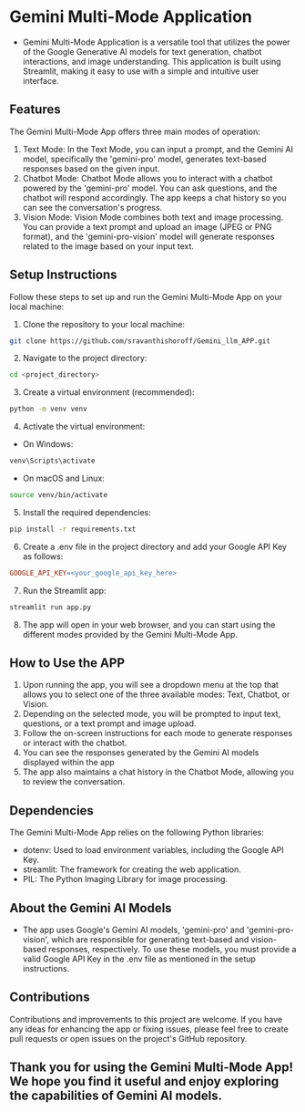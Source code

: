 # Gemini Multi-Mode Application
- Gemini Multi-Mode Application is a versatile tool that utilizes the power of the Google Generative AI models for text generation, chatbot interactions, and image understanding. This application is built using Streamlit, making it easy to use with a simple and intuitive user interface.

## Features
The Gemini Multi-Mode App offers three main modes of operation:
1. Text Mode: In the Text Mode, you can input a prompt, and the Gemini AI model, specifically the 'gemini-pro' model, generates text-based responses based on the given input.
2. Chatbot Mode: Chatbot Mode allows you to interact with a chatbot powered by the 'gemini-pro' model. You can ask questions, and the chatbot will respond accordingly. The app keeps a chat history so you can see the conversation's progress.
3. Vision Mode: Vision Mode combines both text and image processing. You can provide a text prompt and upload an image (JPEG or PNG format), and the 'gemini-pro-vision' model will generate responses related to the image based on your input text.

## Setup Instructions
Follow these steps to set up and run the Gemini Multi-Mode App on your local machine:
1. Clone the repository to your local machine:
```bash 
git clone https://github.com/sravanthishoroff/Gemini_llm_APP.git
```
2. Navigate to the project directory:
```bash
cd <project_directory>
```
3. Create a virtual environment (recommended):
```bash
python -m venv venv
```
4. Activate the virtual environment:
 - On Windows:
 ```bash 
 venv\Scripts\activate
 ```
 - On macOS and Linux:
 ```bash
 source venv/bin/activate
 ```
5. Install the required dependencies:
```bash
pip install -r requirements.txt
```
6. Create a .env file in the project directory and add your Google API Key as follows:
```makefile 
GOOGLE_API_KEY=<your_google_api_key_here>
```
7. Run the Streamlit app:
```bash
streamlit run app.py
```
8. The app will open in your web browser, and you can start using the different modes provided by the Gemini Multi-Mode App.

## How to Use the APP
1. Upon running the app, you will see a dropdown menu at the top that allows you to select one of the three available modes: Text, Chatbot, or Vision.
2. Depending on the selected mode, you will be prompted to input text, questions, or a text prompt and image upload.
3. Follow the on-screen instructions for each mode to generate responses or interact with the chatbot.
4. You can see the responses generated by the Gemini AI models displayed within the app
5. The app also maintains a chat history in the Chatbot Mode, allowing you to review the conversation.

## Dependencies
The Gemini Multi-Mode App relies on the following Python libraries:
- dotenv: Used to load environment variables, including the Google API Key.
- streamlit: The framework for creating the web application.
- PIL: The Python Imaging Library for image processing.

## About the Gemini AI Models 
- The app uses Google's Gemini AI models, 'gemini-pro' and 'gemini-pro-vision', which are responsible for generating text-based and vision-based responses, respectively. To use these models, you must provide a valid Google API Key in the .env file as mentioned in the setup instructions.

## Contributions
Contributions and improvements to this project are welcome. If you have any ideas for enhancing the app or fixing issues, please feel free to create pull requests or open issues on the project's GitHub repository.

## Thank you for using the Gemini Multi-Mode App! We hope you find it useful and enjoy exploring the capabilities of Gemini AI models.


